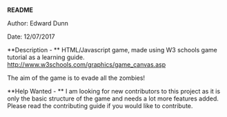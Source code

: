 **README**

Author: 
Edward Dunn

Date: 
12/07/2017

**Description - **
HTML/Javascript game, made using W3 schools game tutorial as a learning guide. 
http://www.w3schools.com/graphics/game_canvas.asp 

The aim of the game is to evade all the zombies!

**Help Wanted - **
I am looking for new contributors to this project as it is only the basic structure of the game and needs a lot
more features added. Please read the contributing guide if you would like to contribute.





